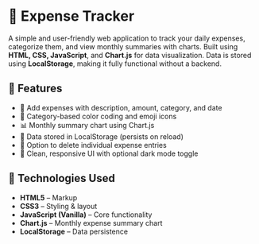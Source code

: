
# 💸 Expense Tracker

A simple and user-friendly web application to track your daily expenses, categorize them, and view monthly summaries with charts. Built using **HTML, CSS, JavaScript**, and **Chart.js** for data visualization. Data is stored using **LocalStorage**, making it fully functional without a backend.

## 🚀 Features

- 📝 Add expenses with description, amount, category, and date
- 🎨 Category-based color coding and emoji icons
- 📊 Monthly summary chart using Chart.js
- 💾 Data stored in LocalStorage (persists on reload)
- 🧼 Option to delete individual expense entries
- 🌙 Clean, responsive UI with optional dark mode toggle

## 📂 Technologies Used

- **HTML5** – Markup
- **CSS3** – Styling & layout
- **JavaScript (Vanilla)** – Core functionality
- **Chart.js** – Monthly expense summary chart
- **LocalStorage** – Data persistence


